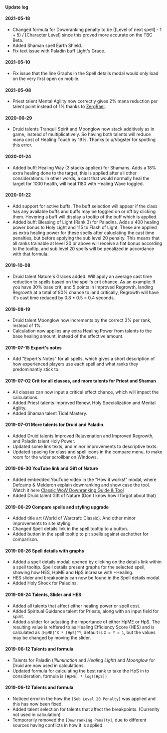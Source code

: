 #### Update log

#### 2021-05-18
* Changed formula for Downranking penalty to be ([Level of next spell] - 1 + 5) / [Character Level] since this proved more accurate on the TBC Beta.
* Added Shaman spell Earth Shield. 
* Fix text issue with Paladin buff Light's Grace.

#### 2021-05-10
* Fix issue that the line Graphs in the Spell details modal would only load on the very first open on mobile.

#### 2021-05-08
* Priest talent Mental Agility now correctly gives 2% mana reduction per talent point instead of 1% thanks to [ZergRael](https://github.com/ZergRael).

#### 2020-06-29
* Druid talents Tranquil Spirit and Moonglow now stack additively as in game, instead of multiplicatively. So having both talents will reduce mana cost of Healing Touch by 19%. Thanks to u/Vogster for spotting this error.

#### 2020-01-24
* Added buff: Healing Way (3 stacks applied) for Shamans. Adds a 18% extra healing done to the target, this is applied after all other considerations. In other words, a cast that would normally heal the target for 1000 health, will heal 1180 with Healing Wave toggled.

#### 2020-01-22
* Add support for active buffs. The buff selection will appear if the class has any available buffs and buffs may be toggled on or off by clicking them. Hovering a buff will display a tooltip of the buff which is applied.
* Added buff: Blessing of Light (Rank 3) for Paladins. Adds a 400 healing power bonus to Holy Light and 115 to Flash of Light. These are applied as extra healing power for these spells after caluclating the cast time penalties, but before applying the sub level 20 penalty. This means that all ranks trainable at level 20 or above will receive a flat bonus according to the tooltip, and sub level 20 spells will be penalized in accordance with that formula.

#### 2019-10-08
* Druid talent Nature's Graces added. Will apply an average cast time reduction to spells based on the spell's crit chance. As an example: If you have 30% base crit, and 5 points in Improved Regrowth, landing Regrowth at a total of 80% chance to land critically, Regrowth will have it's cast time reduced by 0.8 * 0.5 = 0.4 seconds.

#### 2019-08-19
* Druid talent Moonglow now increments by the correct 3% per rank, instead of 1%.
* Calculation now applies any extra Healing Power from talents to the base healing amount, instead of the effective amount.

#### 2019-07-15 Expert's notes
* Add "Expert's Notes" for all spells, which gives a short description of how experienced players use each spell and what ranks they predominantly stick to.

#### 2019-07-02 Crit for all classes, and more talents for Priest and Shaman
* All classes can now input a critical effect chance, which will impact the calculations.
* Added Priest talents Improved Renew, Holy Specialization and Mental Agility.
* Added Shaman talent Tidal Mastery.

#### 2019-07-01 More talents for Druid and Paladin. 
* Added Druid talents Improved Rejuvenation and Improved Regrowth, and Paladin talent Holy Power.
* Updated some link texts, and minor improvements to descriptive texts.
* Updated spacing for class and spell icons in the compare menu, to make room for the wider scrollbar on Windows.

#### 2019-06-30 YouTube link and Gift of Nature
* Added embedded YouTube video in the "How it works!" modal, where Defcamp & Melderon explain downranking and show case the tool. Watch it here [Classic WoW Downranking Guide & Tool](https://www.youtube.com/watch?v=HBDfRiB1Zlk)
* Added Druid talent Gift of Nature (Don't know how I forgot about that)

#### 2019-06-29 Compare spells and styling upgrade
* Added title art (World of Warcraft: Classic). And other minor improvements to site styling.
* Changed Spell details link in the spell tooltip to a button.
* Added button in the spell tooltip to pit spells against eachother for comparison.

#### 2019-06-26 Spell details with graphs
* Added a spell details modal, opened by clicking on the details link within a spell tooltip. Spell details present graphs for the selected spell, showing how HES, HpME and HpS increase with +Healing.
* HES slider and breakpoints can now be found in the Spell details modal.
* Added Holy Shock for Paladins.

#### 2019-06-24 Talents, Slider and HES
* Added all talents that affect either healing power or spell cost.
* Added Spiritual Guidance talent for Priests, along with an input field for spirit.
* Added a slider for adjusting the importance of either HpME or HpS. The resulting value is reffered to as Healing Efficiency Score (HES) and is calculated as ```[HpME]^X * [HpS]^Y```, default is ```X = Y = 1```, but the values may be changed by moving the slider. 

#### 2019-06-12 Talents and formula
* Talents for Paladin (*Illumination* and *Healing Light*) and *Moonglow* for Druid are now used in calculations.
* Updated formula for calculating the best rank to take the HpS in to consideration, formula is ```[HpME] * log([HpS])```

#### 2019-06-12 Talents and formula
* Noticed error in the how the ```[Sub Level 20 Penalty]``` was applied and this has now been fixed.
* Added talent selection for talents that affect the breakpoints. (Currenlty not used in calculation)
* Temporarily removed the ```[Downranking Penalty]```, due to different sources having conflicts in how it is applied.
